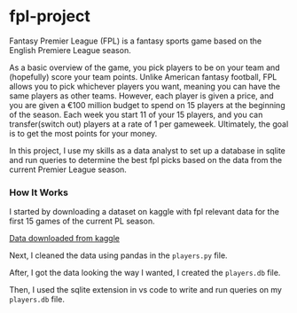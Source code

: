 # fpl-project

<p>Fantasy Premier League (FPL) is a fantasy sports game based on the English Premiere League season.</p> 

<p>As a basic overview of the game, you pick players to be on your team and (hopefully) score your team points. Unlike American fantasy football, FPL allows you to pick whichever players you want, meaning you can have the same players as other teams. However, each player is given a price, and you are given a €100 million budget to spend on 15 players at the beginning of the season. Each week you start 11 of your 15 players, and you can transfer(switch out) players at a rate of 1 per gameweek. Ultimately, the goal is to get the most points for your money.</p>

<p>In this project, I use my skills as a data analyst to set up a database in sqlite and run queries to determine the best fpl picks based on the data from the current Premier League season.</p>

<h3>How It Works</h3>

<p>I started by downloading a dataset on kaggle with fpl relevant data for the first 15 games of the current PL season. </p>

<p><a href="https://www.kaggle.com/datasets/meraxes10/fantasy-premier-league-dataset-2024-2025">Data downloaded from kaggle</a></p>

<p>Next, I cleaned the data using pandas in the <code>players.py</code> file.</p>

<p>After, I got the data looking the way I wanted, I created the <code>players.db</code> file.</p>

<p>Then, I used the sqlite extension in vs code to write and run queries on my <code>players.db</code> file.</p>
